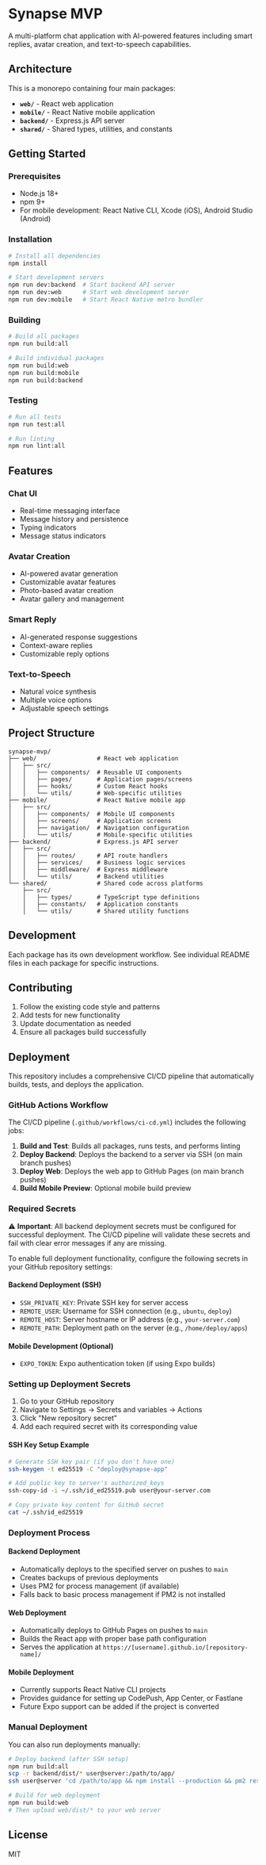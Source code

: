 # Synapse MVP

A multi-platform chat application with AI-powered features including smart replies, avatar creation, and text-to-speech capabilities.

## Architecture

This is a monorepo containing four main packages:

- **`web/`** - React web application
- **`mobile/`** - React Native mobile application  
- **`backend/`** - Express.js API server
- **`shared/`** - Shared types, utilities, and constants

## Getting Started

### Prerequisites

- Node.js 18+ 
- npm 9+
- For mobile development: React Native CLI, Xcode (iOS), Android Studio (Android)

### Installation

```bash
# Install all dependencies
npm install

# Start development servers
npm run dev:backend  # Start backend API server
npm run dev:web      # Start web development server
npm run dev:mobile   # Start React Native metro bundler
```

### Building

```bash
# Build all packages
npm run build:all

# Build individual packages
npm run build:web
npm run build:mobile  
npm run build:backend
```

### Testing

```bash
# Run all tests
npm run test:all

# Run linting
npm run lint:all
```

## Features

### Chat UI
- Real-time messaging interface
- Message history and persistence
- Typing indicators
- Message status indicators

### Avatar Creation
- AI-powered avatar generation
- Customizable avatar features
- Photo-based avatar creation
- Avatar gallery and management

### Smart Reply
- AI-generated response suggestions
- Context-aware replies
- Customizable reply options

### Text-to-Speech
- Natural voice synthesis
- Multiple voice options
- Adjustable speech settings

## Project Structure

```
synapse-mvp/
├── web/                 # React web application
│   ├── src/
│   │   ├── components/  # Reusable UI components
│   │   ├── pages/       # Application pages/screens
│   │   ├── hooks/       # Custom React hooks
│   │   └── utils/       # Web-specific utilities
├── mobile/              # React Native mobile app
│   ├── src/
│   │   ├── components/  # Mobile UI components
│   │   ├── screens/     # Application screens
│   │   ├── navigation/  # Navigation configuration
│   │   └── utils/       # Mobile-specific utilities
├── backend/             # Express.js API server
│   ├── src/
│   │   ├── routes/      # API route handlers
│   │   ├── services/    # Business logic services
│   │   ├── middleware/  # Express middleware
│   │   └── utils/       # Backend utilities
└── shared/              # Shared code across platforms
    ├── src/
    │   ├── types/       # TypeScript type definitions
    │   ├── constants/   # Application constants
    │   └── utils/       # Shared utility functions
```

## Development

Each package has its own development workflow. See individual README files in each package for specific instructions.

## Contributing

1. Follow the existing code style and patterns
2. Add tests for new functionality
3. Update documentation as needed
4. Ensure all packages build successfully

## Deployment

This repository includes a comprehensive CI/CD pipeline that automatically builds, tests, and deploys the application.

### GitHub Actions Workflow

The CI/CD pipeline (`.github/workflows/ci-cd.yml`) includes the following jobs:

1. **Build and Test**: Builds all packages, runs tests, and performs linting
2. **Deploy Backend**: Deploys the backend to a server via SSH (on main branch pushes)
3. **Deploy Web**: Deploys the web app to GitHub Pages (on main branch pushes)  
4. **Build Mobile Preview**: Optional mobile build preview

### Required Secrets

⚠️ **Important**: All backend deployment secrets must be configured for successful deployment. The CI/CD pipeline will validate these secrets and fail with clear error messages if any are missing.

To enable full deployment functionality, configure the following secrets in your GitHub repository settings:

#### Backend Deployment (SSH)
- `SSH_PRIVATE_KEY`: Private SSH key for server access
- `REMOTE_USER`: Username for SSH connection (e.g., `ubuntu`, `deploy`)
- `REMOTE_HOST`: Server hostname or IP address (e.g., `your-server.com`)
- `REMOTE_PATH`: Deployment path on the server (e.g., `/home/deploy/apps`)

#### Mobile Development (Optional)
- `EXPO_TOKEN`: Expo authentication token (if using Expo builds)

### Setting up Deployment Secrets

1. Go to your GitHub repository
2. Navigate to Settings → Secrets and variables → Actions
3. Click "New repository secret"
4. Add each required secret with its corresponding value

#### SSH Key Setup Example

```bash
# Generate SSH key pair (if you don't have one)
ssh-keygen -t ed25519 -C "deploy@synapse-app"

# Add public key to server's authorized_keys
ssh-copy-id -i ~/.ssh/id_ed25519.pub user@your-server.com

# Copy private key content for GitHub secret
cat ~/.ssh/id_ed25519
```

### Deployment Process

#### Backend Deployment
- Automatically deploys to the specified server on pushes to `main`
- Creates backups of previous deployments
- Uses PM2 for process management (if available)
- Falls back to basic process management if PM2 is not installed

#### Web Deployment  
- Automatically deploys to GitHub Pages on pushes to `main`
- Builds the React app with proper base path configuration
- Serves the application at `https://[username].github.io/[repository-name]/`

#### Mobile Deployment
- Currently supports React Native CLI projects
- Provides guidance for setting up CodePush, App Center, or Fastlane
- Future Expo support can be added if the project is converted

### Manual Deployment

You can also run deployments manually:

```bash
# Deploy backend (after SSH setup)
npm run build:all
scp -r backend/dist/* user@server:/path/to/app/
ssh user@server 'cd /path/to/app && npm install --production && pm2 restart app'

# Build for web deployment
npm run build:web
# Then upload web/dist/* to your web server
```

## License

MIT